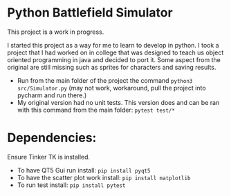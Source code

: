 # Python Battlefield Simulator

This project is a work in progress.

I started this project as a way for me to learn to develop in python.
I took a project that I had worked on in college that was designed to teach us object oriented programming in java and decided to port it.
Some aspect from the original are still missing such as sprites for characters and saving results.


* Run from the main folder of the project the command `python3 src/Simulator.py` (may not work, workaround, pull the project into pycharm and run there.)
* My original version had no unit tests. This version does and can be ran with this command from the main folder: `pytest test/*`

# Dependencies:
Ensure Tinker TK is installed.
* To have QT5 Gui run install: `pip install pyqt5`
* To have the scatter plot work install: `pip install matplotlib`
* To run test install: `pip install pytest`
